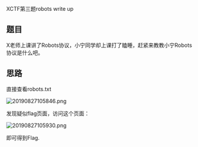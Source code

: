 XCTF第三题robots write up

## 题目

X老师上课讲了Robots协议，小宁同学却上课打了瞌睡，赶紧来教教小宁Robots协议是什么吧。

## 思路

直接查看robots.txt

![20190827105846.png](https://i.loli.net/2019/08/27/Or54patyXNo6Cm3.png)

发现疑似flag页面，访问这个页面：

![20190827105930.png](https://i.loli.net/2019/08/27/tfTD4J9NWzLUMoc.png)

即可得到Flag.

